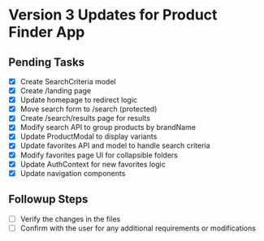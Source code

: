 # Version 3 Updates for Product Finder App

## Pending Tasks

- [x] Create SearchCriteria model
- [x] Create /landing page
- [x] Update homepage to redirect logic
- [x] Move search form to /search (protected)
- [x] Create /search/results page for results
- [x] Modify search API to group products by brandName
- [x] Update ProductModal to display variants
- [x] Update favorites API and model to handle search criteria
- [x] Modify favorites page UI for collapsible folders
- [x] Update AuthContext for new favorites logic
- [x] Update navigation components

## Followup Steps

- [ ] Verify the changes in the files
- [ ] Confirm with the user for any additional requirements or modifications
